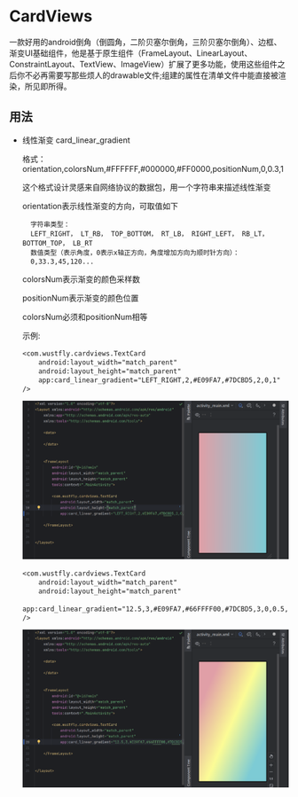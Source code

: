 # CardViews
一款好用的android倒角（倒圆角，二阶贝塞尔倒角，三阶贝塞尔倒角）、边框、渐变UI基础组件，他是基于原生组件（FrameLayout、LinearLayout、ConstraintLayout、TextView、ImageView）扩展了更多功能，使用这些组件之后你不必再需要写那些烦人的drawable文件;组建的属性在清单文件中能直接被渲染，所见即所得。

## 用法
- 线性渐变 card_linear_gradient
    
    格式：orientation,colorsNum,#FFFFFF,#000000,#FF0000,positionNum,0,0.3,1

    这个格式设计灵感来自网络协议的数据包，用一个字符串来描述线性渐变

    orientation表示线性渐变的方向，可取值如下

        字符串类型：
        LEFT_RIGHT， LT_RB， TOP_BOTTOM， RT_LB， RIGHT_LEFT， RB_LT， BOTTOM_TOP， LB_RT
        数值类型（表示角度，0表示x轴正方向，角度增加方向为顺时针方向）：
        0,33.3,45,120...
    
    colorsNum表示渐变的颜色采样数

    positionNum表示渐变的颜色位置

    colorsNum必须和positionNum相等
    
    示例:
    ```
    <com.wustfly.cardviews.TextCard
        android:layout_width="match_parent"
        android:layout_height="match_parent"
        app:card_linear_gradient="LEFT_RIGHT,2,#E09FA7,#7DCBD5,2,0,1" />
    ```
    ![img_2.png](pics/img_2.png)
    ```
    <com.wustfly.cardviews.TextCard
        android:layout_width="match_parent"
        android:layout_height="match_parent"
        app:card_linear_gradient="12.5,3,#E09FA7,#66FFFF00,#7DCBD5,3,0,0.5,1" />
    ```
    ![img.png](pics/img.png)

